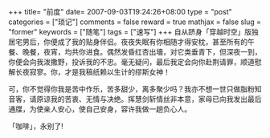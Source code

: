 +++
title= "前度"
date= 2007-09-03T19:24:26+08:00
type = "post"
categories = ["琐记"]
comments = false
reward = true
mathjax = false
slug = "former"
keywords = ["随笔"]
tags = ["速写"]
+++
自从跻身「穿越时空」版独居宅男后，你便成了我的贴身伴侣。夜夜失眠有你相随才得安枕，甚至所有的午餐、晚餐，夜宵，均共你进食。偶然发昏红杏出墻，对它类垂青下，但深夜一到，你便会向我泼撒野，投诉我的不忠。毫无疑问，最后我定会向你赴荆请罪，顺道慰解长夜寂寥。你，才是我稿纸赖以生计的缪斯女神！
<!--more-->
可，你不觉得你我是苦中作乐，苦多甜少，离多聚少吗？我亦不想一世只做脂粉知音客，请原谅我的苦衷、无情与决绝。挥慧剑斩情丝非本意，家母已向我发出最后通牒，为使亲人安心，使自己安身，容许我做一趟负心人。

「咖啡」，永别了!
